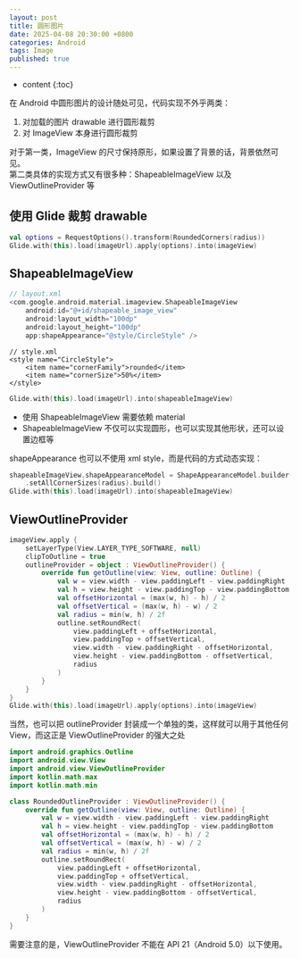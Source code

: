 ```yaml
---
layout: post
title: 圆形图片
date: 2025-04-08 20:30:00 +0800
categories: Android
tags: Image
published: true
---
```


* content
{:toc}

在 Android 中圆形图片的设计随处可见，代码实现不外乎两类：

1. 对加载的图片 drawable 进行圆形裁剪
2. 对 ImageView 本身进行圆形裁剪

对于第一类，ImageView 的尺寸保持原形，如果设置了背景的话，背景依然可见。<br>
第二类具体的实现方式又有很多种：ShapeableImageView 以及 ViewOutlineProvider 等

## 使用 Glide 裁剪 drawable
```kotlin
val options = RequestOptions().transform(RoundedCorners(radius))
Glide.with(this).load(imageUrl).apply(options).into(imageView)
```

## ShapeableImageView
```kotlin
// layout.xml
<com.google.android.material.imageview.ShapeableImageView
    android:id="@+id/shapeable_image_view"
    android:layout_width="100dp"
    android:layout_height="100dp"
    app:shapeAppearance="@style/CircleStyle" />
```

```
// style.xml
<style name="CircleStyle">
    <item name="cornerFamily">rounded</item>
    <item name="cornerSize">50%</item>
</style>
```

```kotlin
Glide.with(this).load(imageUrl).into(shapeableImageView)
```

* 使用 ShapeableImageView 需要依赖 material
* ShapeableImageView 不仅可以实现圆形，也可以实现其他形状，还可以设置边框等

shapeAppearance 也可以不使用 xml style，而是代码的方式动态实现：

```kotlin
shapeableImageView.shapeAppearanceModel = ShapeAppearanceModel.builder()
    .setAllCornerSizes(radius).build()
Glide.with(this).load(imageUrl).into(shapeableImageView)
```

## ViewOutlineProvider

```kotlin
imageView.apply {
    setLayerType(View.LAYER_TYPE_SOFTWARE, null)
    clipToOutline = true
    outlineProvider = object : ViewOutlineProvider() {
        override fun getOutline(view: View, outline: Outline) {
            val w = view.width - view.paddingLeft - view.paddingRight
            val h = view.height - view.paddingTop - view.paddingBottom
            val offsetHorizontal = (max(w, h) - h) / 2
            val offsetVertical = (max(w, h) - w) / 2
            val radius = min(w, h) / 2f
            outline.setRoundRect(
                view.paddingLeft + offsetHorizontal,
                view.paddingTop + offsetVertical,
                view.width - view.paddingRight - offsetHorizontal,
                view.height - view.paddingBottom - offsetVertical,
                radius
            )
        }
    }
}
Glide.with(this).load(imageUrl).apply(options).into(imageView)
```

当然，也可以把 outlineProvider 封装成一个单独的类，这样就可以用于其他任何 View，而这正是 ViewOutlineProvider 的强大之处

```kotlin
import android.graphics.Outline
import android.view.View
import android.view.ViewOutlineProvider
import kotlin.math.max
import kotlin.math.min

class RoundedOutlineProvider : ViewOutlineProvider() {
    override fun getOutline(view: View, outline: Outline) {
        val w = view.width - view.paddingLeft - view.paddingRight
        val h = view.height - view.paddingTop - view.paddingBottom
        val offsetHorizontal = (max(w, h) - h) / 2
        val offsetVertical = (max(w, h) - w) / 2
        val radius = min(w, h) / 2f
        outline.setRoundRect(
            view.paddingLeft + offsetHorizontal,
            view.paddingTop + offsetVertical,
            view.width - view.paddingRight - offsetHorizontal,
            view.height - view.paddingBottom - offsetVertical,
            radius
        )
    }
}
```

需要注意的是，ViewOutlineProvider 不能在 API 21（Android 5.0）以下使用。